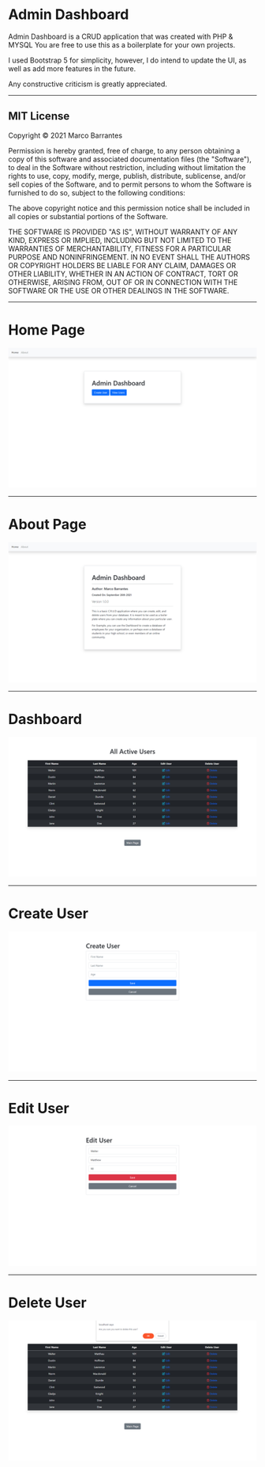 # Admin Dashboard

Admin Dashboard is a CRUD application that was created with PHP & MYSQL
You are free to use this as a boilerplate for your own projects.

I used Bootstrap 5 for simplicity, however, I do intend to update the UI, as well as add more features in the future.

Any constructive criticism is greatly appreciated.

---

## MIT License

Copyright © 2021 Marco Barrantes

Permission is hereby granted, free of charge, to any person obtaining a copy of this software and associated documentation files (the "Software"), to deal in the Software without restriction, including without limitation the rights to use, copy, modify, merge, publish, distribute, sublicense, and/or sell copies of the Software, and to permit persons to whom the Software is furnished to do so, subject to the following conditions:

The above copyright notice and this permission notice shall be included in all copies or substantial portions of the Software.

THE SOFTWARE IS PROVIDED "AS IS", WITHOUT WARRANTY OF ANY KIND, EXPRESS OR IMPLIED, INCLUDING BUT NOT LIMITED TO THE WARRANTIES OF MERCHANTABILITY, FITNESS FOR A PARTICULAR PURPOSE AND NONINFRINGEMENT. IN NO EVENT SHALL THE AUTHORS OR COPYRIGHT HOLDERS BE LIABLE FOR ANY CLAIM, DAMAGES OR OTHER LIABILITY, WHETHER IN AN ACTION OF CONTRACT, TORT OR OTHERWISE, ARISING FROM, OUT OF OR IN CONNECTION WITH THE SOFTWARE OR THE USE OR OTHER DEALINGS IN THE SOFTWARE.

---

# Home Page

![Home Page](./images/home_page.jpg "Home Page")

---

# About Page

![About Page](./images/about_page.jpg "About Page")

---

# Dashboard

![Dashboard](./images/dashboard.jpg "Dashboard")

---

# Create User

![Create User](./images/create_user.jpg "Create User")

---

# Edit User

![Edit User](./images/edit_user.jpg "Edit User")

---

# Delete User

![Delete User](./images/delete_user.jpg "Delete User")

